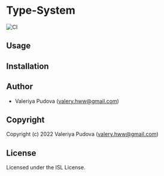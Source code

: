 # Type-System 

![CI](https://github.com/hww/open-goal-type-system-cl/workflows/CI/badge.svg?branch=master)

## Usage

## Installation

## Author

+ Valeriya Pudova (valery.hww@gmail.com)

## Copyright

Copyright (c) 2022 Valeriya Pudova (valery.hww@gmail.com)

## License

Licensed under the ISL License.
